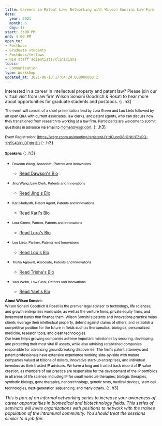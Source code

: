 ```yaml
---
title: Careers in Patent Law; Networking with Wilson Sonsini Law Firm
date:
  year: 2021
  month: 6
  day: 17
start: 3:00 PM
end: 4:00 PM
open_to:
- Postbacs
- Graduate students
- Postdocs/fellows
- NIH staff scientists/clinicians
topic:
- Communication
type: Workshop
updated_at: 2021-06-10 17:04:24.000000000 Z
---
```

Interested in a career in intellectual property and patent law? Please
join our virtual visit from law firm Wilson Sonsini Goodrich &amp;
Rosati to hear more about opportunities for graduate students and
postdocs.
{: .h3}

<span style="font-size: 11.5052px; color: #000000; font-family: 'Lucida
Grande', 'Lucida Sans Unicode', Tahoma, Geneva, Verdana, sans-serif;
font-weight: normal; line-height: 17.833px;">The event will consist of a
short presentation lead by Lora Green and Lou Lieto followed by an open
Q&amp;A with current associates, law clerks, and patent agents, who can
discuss how they transitioned from research to working at a law firm.
Participants are welcome to submit questions in advance via email to
momar@wsgr.com.</span>
{: .h3}

<span style="font-size: 11.5052px; color: #000000; font-family: 'Lucida
Grande', 'Lucida Sans Unicode', Tahoma, Geneva, Verdana, sans-serif;
font-weight: normal; line-height: 17.833px;">Event
Registration: [https://wsgr.zoom.us/meeting/register/tJYtdOuqqD8rGNH-FZsPQ-YN5S4B01uDFgbr][1]</span>
{: .h3}

<span style="font-size: 11.5052px; color: #000000; font-family: 'Lucida
Grande', 'Lucida Sans Unicode', Tahoma, Geneva, Verdana, sans-serif;
font-weight: normal; line-height: 17.833px;">**Speakers**: </span>
{: .h3}

* <span style="font-size: 11.5052px; color: #000000; font-family:
  'Lucida Grande', 'Lucida Sans Unicode', Tahoma, Geneva, Verdana,
  sans-serif; font-weight: normal; line-height: 17.833px;">Dawson Wong,
  Associate, Patents and Innovations </span>
  * [Read Dawson's Bio][2]

* <span style="font-size: 11.5052px; color: #000000; font-family:
  'Lucida Grande', 'Lucida Sans Unicode', Tahoma, Geneva, Verdana,
  sans-serif; font-weight: normal; line-height: 17.833px;">Jing Wang,
  Law Clerk, Patents and Innovations </span>
  * [Read Jing\'s Bio][3]

* <span style="font-size: 11.5052px; color: #000000; font-family:
  'Lucida Grande', 'Lucida Sans Unicode', Tahoma, Geneva, Verdana,
  sans-serif; font-weight: normal; line-height: 17.833px;">Karl
  Hudspith, Patent Agent, Patents and Innovations </span>
  * [Read Karl\'s Bio][4]

* <span style="font-size: 11.5052px; color: #000000; font-family:
  'Lucida Grande', 'Lucida Sans Unicode', Tahoma, Geneva, Verdana,
  sans-serif; font-weight: normal; line-height: 17.833px;">Lora Green,
  Partner, Patents and Innovations</span>
  * [Read Lora's Bio][5]

* <span style="font-size: 11.5052px; color: #000000; font-family:
  'Lucida Grande', 'Lucida Sans Unicode', Tahoma, Geneva, Verdana,
  sans-serif; font-weight: normal; line-height: 17.833px;">Lou Lieto,
  Partner, Patents and Innovations</span>
  * [Read Lou's Bio][6]

* <span style="font-size: 11.5052px; color: #000000; font-family:
  'Lucida Grande', 'Lucida Sans Unicode', Tahoma, Geneva, Verdana,
  sans-serif; font-weight: normal; line-height: 17.833px;">Trisha
  Agrawal, Associate, Patents and Innovations</span>
  * [Read Trisha\'s Bio][7]

* <span style="font-size: 11.5052px; color: #000000; font-family:
  'Lucida Grande', 'Lucida Sans Unicode', Tahoma, Geneva, Verdana,
  sans-serif; font-weight: normal; line-height: 17.833px;">Yael Webb,
  Law Clerk, Patents and Innovations</span>
  * [Read Yael\'s Bio][8]

<span style="font-size: 11.5052px; color: #000000; font-family: 'Lucida
Grande', 'Lucida Sans Unicode', Tahoma, Geneva, Verdana, sans-serif;
font-weight: normal; line-height: 17.833px;">**About Wilson Sonsini:**  
Wilson Sonsini Goodrich &amp; Rosati is the premier legal advisor to
technology, life sciences, and growth enterprises worldwide, as well as
the venture firms, private equity firms, and investment banks that
finance them. Wilson Sonsini's patents and innovations practice helps
clients leverage their intellectual property, defend against claims of
others, and establish a competitive position for the future in fields
such as therapeutics, biologics, personalized medicine, research tools,
and clean technologies.  
Our team helps growing companies achieve important milestones by
securing, developing, and protecting their most vital IP assets, while
also advising established companies responsible for advancing
groundbreaking discoveries. The firm's patent attorneys and patent
professionals have extensive experience working side-by-side with mature
companies valued at billions of dollars, innovative start-up
enterprises, and individual inventors as their trusted IP advisors. We
have a long and trusted track record of IP value creation, as members of
our practice are responsible for the development of the IP portfolios in
all areas of life science, including IP for small molecule therapies,
biologic therapies, synthetic biology, gene therapies, nanotechnology,
genetic tests, medical devices, stem cell technologies, next-generation
sequencing, and many others.</span>
{: .h3}

*This is part of an informal networking series to increase your
awareness of career opportunities in biomedical and biotechnology
fields. This series of seminars will invite organizations with positions
to network with the trainee population of the intramural community. You
should treat the sessions similar to a job fair.*

 



[1]: https://wsgr.zoom.us/meeting/register/tJYtdOuqqD8rGNH-FZsPQ-YN5S4B01uDFgbr
[2]: https://www.wsgr.com/en/people/dawson-wong.html
[3]: https://www.wsgr.com/en/people/jing-wang.html
[4]: https://www.wsgr.com/en/people/karl-a-hudspith.html
[5]: https://www.wsgr.com/en/people/lora-m-green.html
[6]: https://www.wsgr.com/en/people/lou-lieto.html
[7]: https://www.wsgr.com/en/people/trisha-agrawal.html
[8]: https://www.wsgr.com/en/people/yael-webb.html
